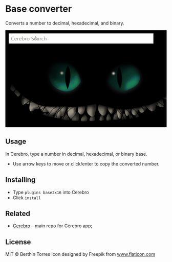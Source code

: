 # Base converter

Converts a number to decimal, hexadecimal, and binary.

![](demo.gif)

## Usage

In Cerebro, type a number in decimal, hexadecimal, or binary base.
* Use arrow keys to move or click/enter to copy the converted number.

## Installing

* Type `plugins base2x16` into Cerebro
* Click `install`

## Related

- [Cerebro](http://github.com/KELiON/cerebro) – main repo for Cerebro app;

## License

MIT © Berthin Torres
Icon designed by Freepik from www.flaticon.com
